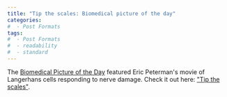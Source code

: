 ```yaml
---
title: "Tip the scales: Biomedical picture of the day"
categories:
#  - Post Formats
tags:
#  - Post Formats
#  - readability
#  - standard
---
```

The [Biomedical Picture of the Day](https://bpod.mrc.ac.uk) featured Eric Peterman's movie of Langerhans cells responding to nerve damage. Check it out here: ["Tip the scales"](https://bpod.mrc.ac.uk/archive/2023/6/7).